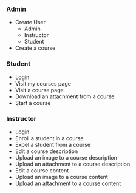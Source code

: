 ### Admin
- Create User
	- Admin
	- Instructor
	- Student
- Create a course

### Student
- Login
- Visit my courses page
- Visit a course page
- Download an attachment from a course
- Start a course


### Instructor
- Login
- Enroll a student in a course
- Expel a student from a course
- Edit a course description
- Upload an image to a course description
- Upload an attachment to a course description
- Edit a course content
- Upload an image to a course content
- Upload an attachment to a course content

